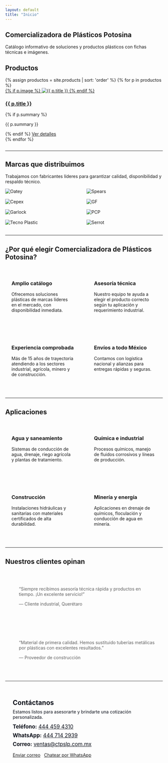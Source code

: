```yaml
---
layout: default
title: "Inicio"
---
```


<!-- HERO PRINCIPAL -->
<section class="hero">
  <h1>Comercializadora de Plásticos Potosina</h1>
  <p class="lead">Catálogo informativo de soluciones y productos plásticos con fichas técnicas e imágenes.</p>
</section>

<!-- SECCIÓN DE PRODUCTOS -->
<section id="productos">
  <h2>Productos</h2>
  <div class="grid">
    {% assign productos = site.products | sort: 'order' %}
    {% for p in productos %}
    <article class="card">
      <a class="card-media" href="{{ p.url | relative_url }}">
        {% if p.image %}
        <img src="{{ p.image | relative_url }}" alt="{{ p.title }}">
        {% endif %}
      </a>
      <div class="card-body">
        <h3 class="card-title"><a href="{{ p.url | relative_url }}">{{ p.title }}</a></h3>
        {% if p.summary %}<p class="card-text">{{ p.summary }}</p>{% endif %}
        <a class="button" href="{{ p.url | relative_url }}">Ver detalles</a>
      </div>
    </article>
    {% endfor %}
  </div>
</section>

<!-- SECCIÓN DE MARCAS -->
<hr style="border:0;border-top:1px solid var(--border);margin:28px 0">

<section id="marcas">
  <h2>Marcas que distribuimos</h2>
  <p class="lead">Trabajamos con fabricantes líderes para garantizar calidad, disponibilidad y respaldo técnico.</p>

  <div class="brand-grid" style="display:grid;grid-template-columns:repeat(auto-fill,minmax(160px,1fr));gap:16px;align-items:center">
    <div class="brand-card"><img alt="Oatey" src="{{ '/assets/images/marcas/oatey.png' | relative_url }}"></div>
    <div class="brand-card"><img alt="Spears" src="{{ '/assets/images/marcas/spears.jpg' | relative_url }}"></div>
    <div class="brand-card"><img alt="Cepex" src="{{ '/assets/images/marcas/cepex.png' | relative_url }}"></div>
    <div class="brand-card"><img alt="GF" src="{{ '/assets/images/marcas/gf.png' | relative_url }}"></div>
    <div class="brand-card"><img alt="Garlock" src="{{ '/assets/images/marcas/garlock.png' | relative_url }}"></div>
    <div class="brand-card"><img alt="PCP" src="{{ '/assets/images/marcas/pcp.webp' | relative_url }}"></div>
    <div class="brand-card"><img alt="Tecno Plastic" src="{{ '/assets/images/marcas/tecno-plastic.png' | relative_url }}"></div>
    <div class="brand-card"><img alt="Serrot" src="{{ '/assets/images/marcas/serrot.jpg' | relative_url }}"></div>
  </div>
</section>

<hr style="border:0;border-top:1px solid var(--border);margin:32px 0">

<section id="beneficios">
  <h2>¿Por qué elegir Comercializadora de Plásticos Potosina?</h2>
  <div style="display:grid;grid-template-columns:repeat(auto-fit,minmax(240px,1fr));gap:24px;margin-top:16px">
    <div style="background:var(--card);padding:20px;border-radius:16px;border:1px solid var(--border)">
      <h3>Amplio catálogo</h3>
      <p>Ofrecemos soluciones plásticas de marcas líderes en el mercado, con disponibilidad inmediata.</p>
    </div>
    <div style="background:var(--card);padding:20px;border-radius:16px;border:1px solid var(--border)">
      <h3>Asesoría técnica</h3>
      <p>Nuestro equipo te ayuda a elegir el producto correcto según tu aplicación y requerimiento industrial.</p>
    </div>
    <div style="background:var(--card);padding:20px;border-radius:16px;border:1px solid var(--border)">
      <h3>Experiencia comprobada</h3>
      <p>Más de 15 años de trayectoria atendiendo a los sectores industrial, agrícola, minero y de construcción.</p>
    </div>
    <div style="background:var(--card);padding:20px;border-radius:16px;border:1px solid var(--border)">
      <h3>Envíos a todo México</h3>
      <p>Contamos con logística nacional y alianzas para entregas rápidas y seguras.</p>
    </div>
  </div>
</section>

<hr style="border:0;border-top:1px solid var(--border);margin:32px 0">

<section id="aplicaciones">
  <h2>Aplicaciones</h2>
  <div style="display:grid;grid-template-columns:repeat(auto-fit,minmax(240px,1fr));gap:24px;margin-top:16px">
    <div style="background:var(--card);padding:20px;border-radius:16px;border:1px solid var(--border)">
      <h3>Agua y saneamiento</h3>
      <p>Sistemas de conducción de agua, drenaje, riego agrícola y plantas de tratamiento.</p>
    </div>
    <div style="background:var(--card);padding:20px;border-radius:16px;border:1px solid var(--border)">
      <h3>Química e industrial</h3>
      <p>Procesos químicos, manejo de fluidos corrosivos y líneas de producción.</p>
    </div>
    <div style="background:var(--card);padding:20px;border-radius:16px;border:1px solid var(--border)">
      <h3>Construcción</h3>
      <p>Instalaciones hidráulicas y sanitarias con materiales certificados de alta durabilidad.</p>
    </div>
    <div style="background:var(--card);padding:20px;border-radius:16px;border:1px solid var(--border)">
      <h3>Minería y energía</h3>
      <p>Aplicaciones en drenaje de químicos, floculación y conducción de agua en minería.</p>
    </div>
  </div>
</section>

<hr style="border:0;border-top:1px solid var(--border);margin:32px 0">

<section id="testimonios">
  <h2>Nuestros clientes opinan</h2>
  <div style="display:grid;grid-template-columns:repeat(auto-fit,minmax(280px,1fr));gap:24px;margin-top:16px">
    <blockquote style="background:var(--card);padding:20px;border-radius:16px;border:1px solid var(--border)">
      <p>“Siempre recibimos asesoría técnica rápida y productos en tiempo. ¡Un excelente servicio!”</p>
      <footer style="color:var(--muted)">— Cliente industrial, Querétaro</footer>
    </blockquote>
    <blockquote style="background:var(--card);padding:20px;border-radius:16px;border:1px solid var(--border)">
      <p>“Material de primera calidad. Hemos sustituido tuberías metálicas por plásticas con excelentes resultados.”</p>
      <footer style="color:var(--muted)">— Proveedor de construcción</footer>
    </blockquote>
  </div>
</section>


<!-- CTA FINAL -->
<hr style="border:0;border-top:1px solid var(--border);margin:32px 0">

<section id="contacto" class="cta" style="padding:24px;border:1px solid var(--border);border-radius:18px;background:linear-gradient(135deg,var(--brand),var(--brand-2));color:#0b0f19">
  <h2 style="margin:0 0 8px">Contáctanos</h2>
  <p style="margin:0 0 12px">Estamos listos para asesorarte y brindarte una cotización personalizada.</p>
  
  <div style="display:flex;flex-direction:column;gap:8px;margin-bottom:16px">
    <p style="margin:0;font-size:1.05rem"><strong>Teléfono:</strong> <a href="tel:4444594310" style="color:#0b0f19">444 459 4310</a></p>
    <p style="margin:0;font-size:1.05rem"><strong>WhatsApp:</strong> <a href="https://wa.me/524447142939" target="_blank" rel="noopener" style="color:#0b0f19">444 714 2939</a></p>
    <p style="margin:0;font-size:1.05rem"><strong>Correo:</strong> <a href="mailto:ventas@ctpslp.com.mx" style="color:#0b0f19">ventas@ctpslp.com.mx</a></p>
  </div>

  <div style="display:flex;gap:12px;flex-wrap:wrap">
    <a class="button" href="mailto:ventas@ctpslp.com.mx?subject=Cotización%20Catálogo%20CTP">Enviar correo</a>
    <a class="button" href="https://wa.me/524447142939" target="_blank" rel="noopener">Chatear por WhatsApp</a>
  </div>
</section>

